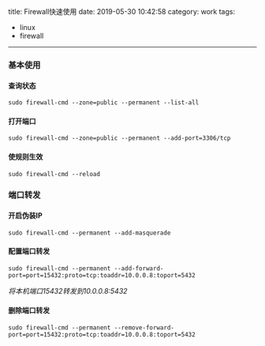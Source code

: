 title: Firewall快速使用
date: 2019-05-30 10:42:58
category: work
tags:
  - linux
  - firewall
---

### 基本使用

#### 查询状态

```
sudo firewall-cmd --zone=public --permanent --list-all
```

#### 打开端口

```
sudo firewall-cmd --zone=public --permanent --add-port=3306/tcp
```

#### 使规则生效

```
sudo firewall-cmd --reload
```

### 端口转发

#### 开启伪装IP

```
sudo firewall-cmd --permanent --add-masquerade
```

#### 配置端口转发

```
sudo firewall-cmd --permanent --add-forward-port=port=15432:proto=tcp:toaddr=10.0.0.8:toport=5432
```

*将本机端口15432转发到10.0.0.8:5432*

#### 删除端口转发

```
sudo firewall-cmd --permanent --remove-forward-port=port=15432:proto=tcp:toaddr=10.0.0.8:toport=5432
```

